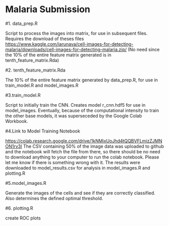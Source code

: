 # Malaria Submission

#1. data_prep.R 

Script to process the images into matrix, for use in subsequent files. Requires the download of theses files 
https://www.kaggle.com/iarunava/cell-images-for-detecting-malaria/downloads/cell-images-for-detecting-malaria.zip/
(No need since the 10% of the entire feature matrix generated is in tenth_feature_matrix.Rda)

#2. tenth_feature_matrix.Rda

The 10% of the entire feature matrix generated by data_prep.R, for use
in train_model.R and model_images.R

#3.train_model.R 

Script to initially train the CNN. Creates model r_cnn.hdf5 for use in model_images. Eventually, because of the computational intensity to train the other base models, it 
was superseceded by the Google Colab Workbook. 

#4.Link to Model Training Notebook 

https://colab.research.google.com/drive/1kNMixUoJhd4tQQBVFLmizZJMNON1rv3I
The CSV containing 50% of the image data was uploaded to github and the notebook will fetch the file from there, so there should be no need 
to download anything to your computer to run the colab notebook. Please let me know if there is something wrong with it. 
The results were downloaded to model_results.csv for analysis in model_images.R and plotting.R

#5.model_images.R 

Generate the images of the cells and see if they are correctly classified. Also determines the defined optimal threshold.

#6. plotting.R 

create ROC plots
